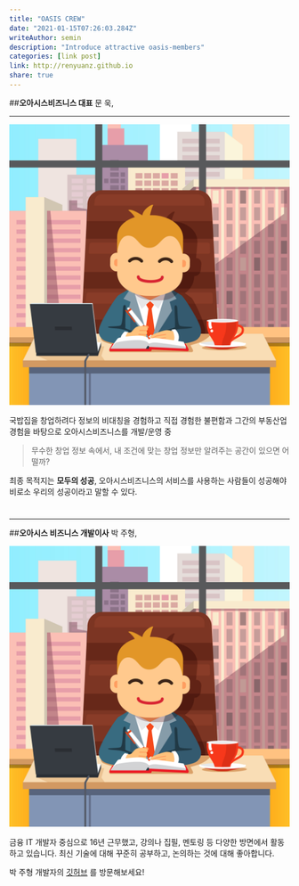 ```yaml
---
title: "OASIS CREW"
date: "2021-01-15T07:26:03.284Z"
writeAuthor: semin
description: "Introduce attractive oasis-members"
categories: [link post]
link: http://renyuanz.github.io
share: true
---
```


##**오아시스비즈니스 대표** 문 욱,

---

![BossImage](bossillustration.jpg)

국밥집을 창업하려다 정보의 비대칭을 경험하고 직접 경험한 불편함과 그간의 부동산업경험을 바탕으로 오아시스비즈니스를 개발/운영 중

> 무수한 창업 정보 속에서, 내 조건에 맞는 창업 정보만 알려주는 공간이 있으면 어떨까?

최종 목적지는 **모두의 성공**, 오아시스비즈니스의 서비스를 사용하는 사람들이 성공해야 비로소 우리의 성공이라고 말할 수 있다.

#

---

##**오아시스 비즈니스 개발이사** 박 주형,

![BossImage](bossillustration.jpg)

금융 IT 개발자 중심으로 16년 근무했고, 강의나 집필, 멘토링 등 다양한 방면에서 활동하고 있습니다. 최신 기술에 대해 꾸준히 공부하고, 논의하는 것에 대해 좋아합니다.

박 주형 개발자의 [깃허브](https://github.com/joo-pe) 를 방문해보세요!
